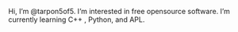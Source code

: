 Hi, I’m @tarpon5of5.
I’m interested in free opensource software.
I’m currently learning C++ , Python, and APL.
